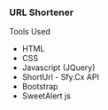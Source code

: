 ### URL Shortener

Tools Used
- HTML
- CSS
- Javascript (JQuery)
- ShortUrl - Sfy.Cx API
- Bootstrap
- SweetAlert js
